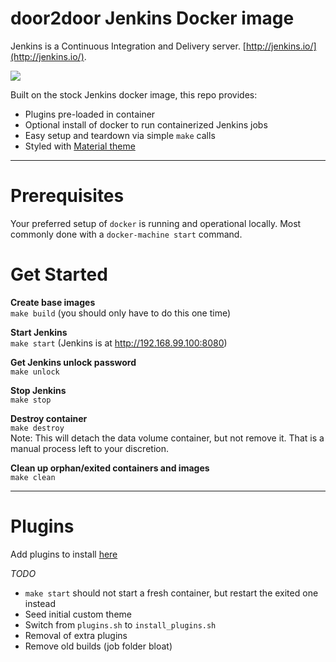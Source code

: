 # door2door Jenkins Docker image

Jenkins is a Continuous Integration and Delivery server.
[http://jenkins.io/](http://jenkins.io/).

<img src="http://jenkins-ci.org/sites/default/files/jenkins_logo.png"/>

Built on the stock Jenkins docker image, this repo provides:
* Plugins pre-loaded in container
* Optional install of docker to run containerized Jenkins jobs
* Easy setup and teardown via simple `make` calls
* Styled with [Material theme](http://afonsof.com/blog/jenkins-material-theme/)

---

# Prerequisites
Your preferred setup of `docker` is running and operational locally.
Most commonly done with a `docker-machine start` command.


# Get Started

**Create base images**  
`make build` (you should only have to do this one time)

**Start Jenkins**  
`make start` (Jenkins is at http://192.168.99.100:8080)

**Get Jenkins unlock password**  
`make unlock`

**Stop Jenkins**  
`make stop`

**Destroy container**  
`make destroy`  
Note: This will detach the data volume container, but not remove it. That is a manual process left to your discretion.

**Clean up orphan/exited containers and images**  
`make clean`

---

# Plugins
Add plugins to install [here](config/plugins.txt)

*TODO*
* `make start` should not start a fresh container, but restart the exited one instead
* Seed initial custom theme
* Switch from `plugins.sh` to `install_plugins.sh`
* Removal of extra plugins
* Remove old builds (job folder bloat)